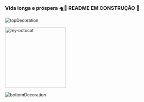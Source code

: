 
 ### Vida longa e próspera 🛸🖖 README EM CONSTRUÇÃO 🔨

![topDecoration](https://github.com/LucasSilvaMarts/LucasSilvaMarts/blob/main/wave.svg)


<div align="left" margin-left="100px">
  <img src="https://github.com/LucasSilvaMarts/LucasSilvaMarts/blob/main/my-octocat.png" alt="my-octocat"  height="200px">
</div>




![bottomDecoration](https://github.com/LucasSilvaMarts/LucasSilvaMarts/blob/main/wave%20bottom.svg)
